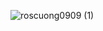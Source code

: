 ![roscuong0909 (1)](https://github.com/user-attachments/assets/c0e2d7d3-1839-4327-93d0-c77756563259)
